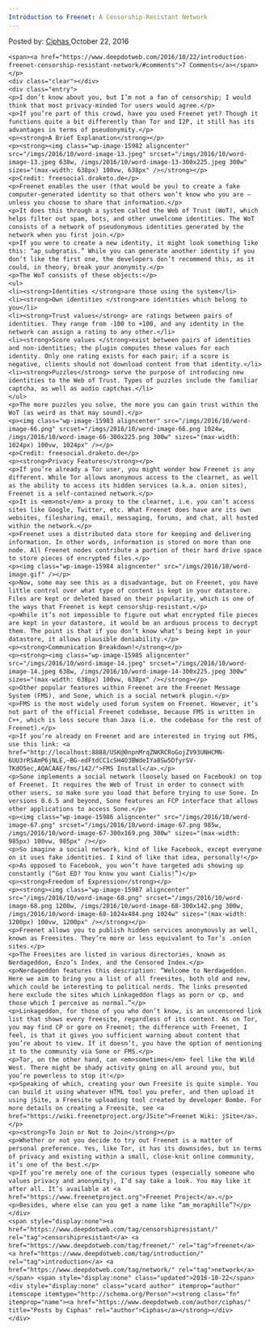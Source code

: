 ```yaml
---
Introduction to Freenet: A Censorship-Resistant Network
---
```

<article class="post-listing post-15981 post type-post status-publish format-standard has-post-thumbnail hentry  tag-censorshipresistant tag-freenet tag-introduction tag-network">
    <div class="post-inner">
        <span>Posted by: <a href="https://www.deepdotweb.com/author/ciphas/" title="">Ciphas </a></span>
    <span>October 22, 2016</span>
    
    <span><a href="https://www.deepdotweb.com/2016/10/22/introduction-freenet-censorship-resistant-network/#comments">7 Comments</a></span>
    </p>
    <div class="clear"></div>
    <div class="entry">
    <p>I don’t know about you, but I’m not a fan of censorship; I would think that most privacy-minded Tor users would agree.</p>
    <p>If you’re part of this crowd, have you used Freenet yet? Though it functions quite a bit differently than Tor and I2P, it still has its advantages in terms of pseudonymity.</p>
    <p><strong>A Brief Explanation</strong></p>
    <p><strong><img class="wp-image-15982 aligncenter" src="/imgs/2016/10/word-image-13.jpeg" srcset="/imgs/2016/10/word-image-13.jpeg 638w, /imgs/2016/10/word-image-13-300x225.jpeg 300w" sizes="(max-width: 638px) 100vw, 638px" /></strong></p>
    <p>Credit: freesocial.draketo.de</p>
    <p>Freenet enables the user (that would be you) to create a fake computer-generated identity so that others won’t know who you are – unless you choose to share that information.</p>
    <p>It does this through a system called the Web of Trust (WoT), which helps filter out spam, bots, and other unwelcome identities. The WoT consists of a network of pseudonymous identities generated by the network when you first join.</p>
    <p>If you were to create a new identity, it might look something like this: “ap_subgratis.” While you can generate another identity if you don’t like the first one, the developers don’t recommend this, as it could, in theory, break your anonymity.</p>
    <p>The WoT consists of these objects:</p>
    <ul>
    <li><strong>Identities </strong>are those using the system</li>
    <li><strong>Own identities </strong>are identities which belong to you</li>
    <li><strong>Trust values</strong> are ratings between pairs of identities. They range from -100 to +100, and any identity in the network can assign a rating to any other.</li>
    <li><strong>Score values </strong>exist between pairs of identities and non-identities; the plugin computes these values for each identity. Only one rating exists for each pair; if a score is negative, clients should not download content from that identity.</li>
    <li><strong>Puzzles</strong> serve the purpose of introducing new identities to the Web of Trust. Types of puzzles include the familiar captcha, as well as audio captchas.</li>
    </ul>
    <p>The more puzzles you solve, the more you can gain trust within the WoT (as weird as that may sound).</p>
    <p><img class="wp-image-15983 aligncenter" src="/imgs/2016/10/word-image-66.png" srcset="/imgs/2016/10/word-image-66.png 1024w, /imgs/2016/10/word-image-66-300x225.png 300w" sizes="(max-width: 1024px) 100vw, 1024px" /></p>
    <p>Credit: freesocial.draketo.de</p>
    <p><strong>Privacy Features</strong></p>
    <p>If you’re already a Tor user, you might wonder how Freenet is any different. While Tor allows anonymous access to the clearnet, as well as the ability to access its hidden services (a.k.a. onion sites), Freenet is a self-contained network.</p>
    <p>It is <em>not</em> a proxy to the clearnet, i.e. you can’t access sites like Google, Twitter, etc. What Freenet does have are its own websites, filesharing, email, messaging, forums, and chat, all hosted within the network.</p>
    <p>Freenet uses a distributed data store for keeping and delivering information. In other words, information is stored on more than one node. All Freenet nodes contribute a portion of their hard drive space to store pieces of encrypted files.</p>
    <p><img class="wp-image-15984 aligncenter" src="/imgs/2016/10/word-image.gif" /></p>
    <p>Now, some may see this as a disadvantage, but on Freenet, you have little control over what type of content is kept in your datastore. Files are kept or deleted based on their popularity, which is one of the ways that Freenet is kept censorship-resistant.</p>
    <p>While it’s not impossible to figure out what encrypted file pieces are kept in your datastore, it would be an arduous process to decrypt them. The point is that if you don’t know what’s being kept in your datastore, it allows plausible deniability.</p>
    <p><strong>Communication Breakdown!</strong></p>
    <p><strong><img class="wp-image-15985 aligncenter" src="/imgs/2016/10/word-image-14.jpeg" srcset="/imgs/2016/10/word-image-14.jpeg 638w, /imgs/2016/10/word-image-14-300x225.jpeg 300w" sizes="(max-width: 638px) 100vw, 638px" /></strong></p>
    <p>Other popular features within Freenet are the Freenet Message System (FMS), and Sone, which is a social network plugin.</p>
    <p>FMS is the most widely used forum system on Freenet. However, it’s not part of the official Freenet codebase, because FMS is written in C++, which is less secure than Java (i.e. the codebase for the rest of Freenet).</p>
    <p>If you’re already on Freenet and are interested in trying out FMS, use this link: <a href="http://localhost:8888/USK@0npnMrqZNKRCRoGojZV93UNHCMN-6UU3rRSAmP6jNLE,~BG-edFtdCC1cSH4O3BWdeIYa8Sw5DfyrSV-TKdO5ec,AQACAAE/fms/142/">FMS Install</a>.</p>
    <p>Sone implements a social network (loosely based on Facebook) on top of Freenet. It requires the Web of Trust in order to connect with other users, so make sure you load that before trying to use Sone. In versions 0.6.5 and beyond, Sone features an FCP interface that allows other applications to access Sone.</p>
    <p><img class="wp-image-15986 aligncenter" src="/imgs/2016/10/word-image-67.png" srcset="/imgs/2016/10/word-image-67.png 985w, /imgs/2016/10/word-image-67-300x169.png 300w" sizes="(max-width: 985px) 100vw, 985px" /></p>
    <p>So imagine a social network, kind of like Facebook, except everyone on it uses fake identities. I kind of like that idea, personally!</p>
    <p>As opposed to Facebook, you won’t have targeted ads showing up constantly (“Got ED? You know you want Cialis!”)</p>
    <p><strong>Freedom of Expression</strong></p>
    <p><strong><img class="wp-image-15987 aligncenter" src="/imgs/2016/10/word-image-68.png" srcset="/imgs/2016/10/word-image-68.png 1200w, /imgs/2016/10/word-image-68-300x142.png 300w, /imgs/2016/10/word-image-68-1024x484.png 1024w" sizes="(max-width: 1200px) 100vw, 1200px" /></strong></p>
    <p>Freenet allows you to publish hidden services anonymously as well, known as Freesites. They’re more or less equivalent to Tor’s .onion sites.</p>
    <p>The Freesites are listed in various directories, known as Nerdageddon, Enzo’s Index, and the Censored Index.</p>
    <p>Nerdageddon features this description: “Welcome to Nerdageddon. Here we aim to bring you a list of all freesites, both old and new, which could be interesting to political nerds. The links presented here exclude the sites which Linkageddon flags as porn or cp, and those which I perceive as normal.”</p>
    <p>Linkageddon, for those of you who don’t know, is an uncensored link list that shows every freesite, regardless of its content. As on Tor, you may find CP or gore on Freenet; the difference with Freenet, I feel, is that it gives you sufficient warning about content that you’re about to view. If it doesn’t, you have the option of mentioning it to the community via Sone or FMS.</p>
    <p>Tor, on the other hand, can <em>sometimes</em> feel like the Wild West. There might be shady activity going on all around you, but you’re powerless to stop it!</p>
    <p>Speaking of which, creating your own Freesite is quite simple. You can build it using whatever HTML tool you prefer, and then upload it using jSite, a Freesite uploading tool created by developer Bombe. For more details on creating a Freesite, see <a href="https://wiki.freenetproject.org/JSite">Freenet Wiki: jSite</a>.</p>
    <p><strong>To Join or Not to Join</strong></p>
    <p>Whether or not you decide to try out Freenet is a matter of personal preference. Yes, like Tor, it has its downsides, but in terms of privacy and existing within a small, close-knit online community, it’s one of the best.</p>
    <p>If you’re merely one of the curious types (especially someone who values privacy and anonymity), I’d say take a look. You may like it after all. It’s available at <a href="https://www.freenetproject.org">Freenet Project</a>.</p>
    <p>Besides, where else can you get a name like “am_moraphille”?</p>
    </div>
    <span style="display:none"><a href="https://www.deepdotweb.com/tag/censorshipresistant/" rel="tag">censorshipresistant</a> <a href="https://www.deepdotweb.com/tag/freenet/" rel="tag">freenet</a> <a href="https://www.deepdotweb.com/tag/introduction/" rel="tag">introduction</a> <a href="https://www.deepdotweb.com/tag/network/" rel="tag">network</a></span> <span style="display:none" class="updated">2016-10-22</span>
    <div style="display:none" class="vcard author" itemprop="author" itemscope itemtype="http://schema.org/Person"><strong class="fn" itemprop="name"><a href="https://www.deepdotweb.com/author/ciphas/" title="Posts by Ciphas" rel="author">Ciphas</a></strong></div>
    </div>
</article>

